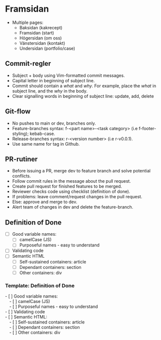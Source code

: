 # Framsidan

- Multiple pages:
	- Baksidan (kakrecept)
	- Framsidan (start)
	- Högersidan (om oss)
	- Vänstersidan (kontakt)
	- Undersidan (portfolio/case)

## Commit-regler

- Subject + body using Vim-formatted commit messages.
- Capital letter in beginning of subject line.
- Commit should contain a _what_ and _why_. For example, place the _what_ in subject line, and the _why_ in the body.
- Clear signalling words in beginning of subject line: update, add, delete

## Git-flow

- No pushes to main or dev, branches only.
- Feature-branches syntax: f-\<part name\>-\<task category\> (i.e f-footer-styling); kebab-case.
- Release-branches syntax: r-\<version number\> (i.e r-v0.0.1).
- Use same name for tag in Github.
  
## PR-rutiner

- Before issuing a PR, merge dev to feature branch and solve potential conflicts.
- Follow commit rules in the message about the pull request.
- Create pull request for finished features to be merged.
- Reviewer checks code using checklist (definition of done).
- If problems: leave comment/request changes in the pull request.
- Else: approve and merge to dev.
- Alert team of changes in dev and delete the feature-branch.

## Definition of Done

- [ ] Good variable names:
    - [ ] camelCase (JS)
    - [ ] Purposeful names - easy to understand
- [ ] Validating code
- [ ] Semantic HTML
	- [ ] Self-sustained containers: article
	- [ ] Dependant containers: section
	- [ ] Other containers: div

### Template: Definition of Done

\- \[ \] Good variable names:\
&emsp;\- \[ \] camelCase (JS)\
&emsp;\- \[ \] Purposeful names - easy to understand\
\- \[ \] Validating code\
\- \[ \] Semantic HTML:\
&emsp;\- \[ \] Self-sustained containers: article\
&emsp;\- \[ \] Dependant containers: section\
&emsp;\- \[ \] Other containers: div
